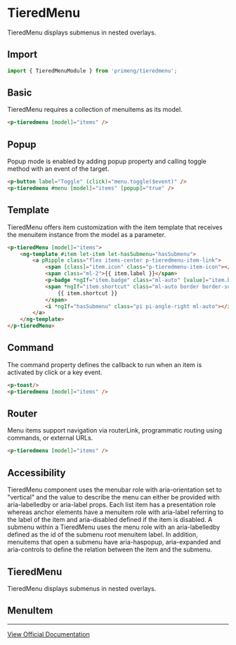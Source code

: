 # TieredMenu

TieredMenu displays submenus in nested overlays.

## Import

```typescript
import { TieredMenuModule } from 'primeng/tieredmenu';
```

## Basic

TieredMenu requires a collection of menuitems as its model.

```html
<p-tieredmenu [model]="items" />
```

## Popup

Popup mode is enabled by adding popup property and calling toggle method with an event of the target.

```html
<p-button label="Toggle" (click)="menu.toggle($event)" />
<p-tieredmenu #menu [model]="items" [popup]="true" />
```

## Template

TieredMenu offers item customization with the item template that receives the menuitem instance from the model as a parameter.

```html
<p-tieredMenu [model]="items">
    <ng-template #item let-item let-hasSubmenu="hasSubmenu">
        <a pRipple class="flex items-center p-tieredmenu-item-link">
            <span [class]="item.icon" class="p-tieredmenu-item-icon"></span>
            <span class="ml-2">{{ item.label }}</span>
            <p-badge *ngIf="item.badge" class="ml-auto" [value]="item.badge" />
            <span *ngIf="item.shortcut" class="ml-auto border border-surface rounded bg-emphasis text-muted-color text-xs p-1">
                {{ item.shortcut }}
            </span>
            <i *ngIf="hasSubmenu" class="pi pi-angle-right ml-auto"></i>
        </a>
    </ng-template>
</p-tieredMenu>
```

## Command

The command property defines the callback to run when an item is activated by click or a key event.

```html
<p-toast/>
<p-tieredmenu [model]="items" />
```

## Router

Menu items support navigation via routerLink, programmatic routing using commands, or external URLs.

```html
<p-tieredmenu [model]="items" />
```

## Accessibility

TieredMenu component uses the menubar role with aria-orientation set to "vertical" and the value to describe the menu can either be provided with aria-labelledby or aria-label props. Each list item has a presentation role whereas anchor elements have a menuitem role with aria-label referring to the label of the item and aria-disabled defined if the item is disabled. A submenu within a TieredMenu uses the menu role with an aria-labelledby defined as the id of the submenu root menuitem label. In addition, menuitems that open a submenu have aria-haspopup, aria-expanded and aria-controls to define the relation between the item and the submenu.

## TieredMenu

TieredMenu displays submenus in nested overlays.

## MenuItem

---

[View Official Documentation](https://primeng.org/tieredmenu)
